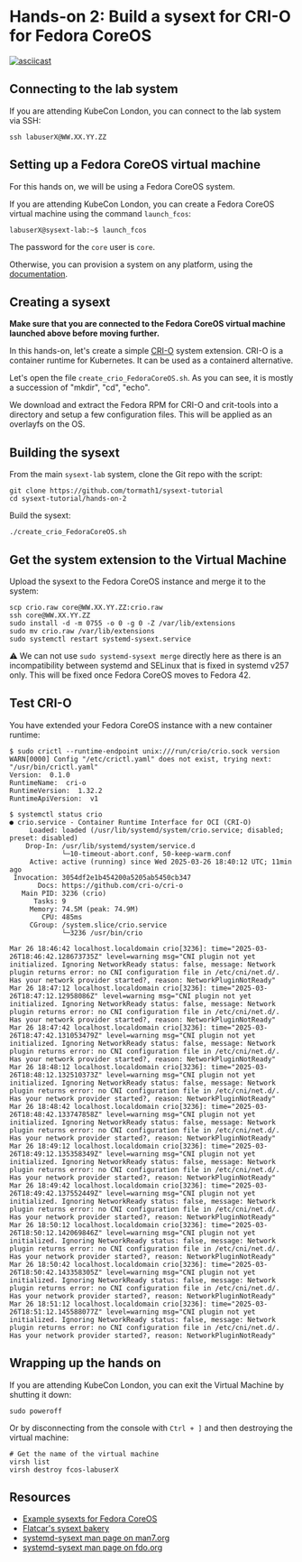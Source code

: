 # Hands-on 2: Build a sysext for CRI-O for Fedora CoreOS

[![asciicast](https://asciinema.org/a/710127.svg)](https://asciinema.org/a/710127)

## Connecting to the lab system

If you are attending KubeCon London, you can connect to the lab system via SSH:

```
ssh labuserX@WW.XX.YY.ZZ
```

## Setting up a Fedora CoreOS virtual machine

For this hands on, we will be using a Fedora CoreOS system.

If you are attending KubeCon London, you can create a Fedora CoreOS virtual
machine using the command `launch_fcos`:

```
labuserX@sysext-lab:~$ launch_fcos
```

The password for the `core` user is `core`.

Otherwise, you can provision a system on any platform, using the
[documentation](https://docs.fedoraproject.org/en-US/fedora-coreos/).

## Creating a sysext

**Make sure that you are connected to the Fedora CoreOS virtual machine
launched above before moving further.**

In this hands-on, let's create a simple [CRI-O](https://cri-o.io/) system
extension. CRI-O is a container runtime for Kubernetes. It can be used as a
containerd alternative.

Let's open the file `create_crio_FedoraCoreOS.sh`. As you can see, it is mostly
a succession of "mkdir", "cd", "echo".

We download and extract the Fedora RPM for CRI-O and crit-tools into a
directory and setup a few configuration files. This will be applied as an
overlayfs on the OS.

## Building the sysext

From the main `sysext-lab` system, clone the Git repo with the script:

```
git clone https://github.com/tormath1/sysext-tutorial
cd sysext-tutorial/hands-on-2
```

Build the sysext:

```
./create_crio_FedoraCoreOS.sh
```

## Get the system extension to the Virtual Machine

Upload the sysext to the Fedora CoreOS instance and merge it to the system:

```
scp crio.raw core@WW.XX.YY.ZZ:crio.raw
ssh core@WW.XX.YY.ZZ
sudo install -d -m 0755 -o 0 -g 0 -Z /var/lib/extensions
sudo mv crio.raw /var/lib/extensions
sudo systemctl restart systemd-sysext.service
```

:warning: We can not use `sudo systemd-sysext merge` directly here as there is
an incompatibility between systemd and SELinux that is fixed in systemd v257
only. This will be fixed once Fedora CoreOS moves to Fedora 42.

## Test CRI-O

You have extended your Fedora CoreOS instance with a new container runtime:

```
$ sudo crictl --runtime-endpoint unix:///run/crio/crio.sock version
WARN[0000] Config "/etc/crictl.yaml" does not exist, trying next: "/usr/bin/crictl.yaml"
Version:  0.1.0
RuntimeName:  cri-o
RuntimeVersion:  1.32.2
RuntimeApiVersion:  v1

$ systemctl status crio
● crio.service - Container Runtime Interface for OCI (CRI-O)
     Loaded: loaded (/usr/lib/systemd/system/crio.service; disabled; preset: disabled)
    Drop-In: /usr/lib/systemd/system/service.d
             └─10-timeout-abort.conf, 50-keep-warm.conf
     Active: active (running) since Wed 2025-03-26 18:40:12 UTC; 11min ago
 Invocation: 3054df2e1b454200a5205ab5450cb347
       Docs: https://github.com/cri-o/cri-o
   Main PID: 3236 (crio)
      Tasks: 9
     Memory: 74.5M (peak: 74.9M)
        CPU: 485ms
     CGroup: /system.slice/crio.service
             └─3236 /usr/bin/crio

Mar 26 18:46:42 localhost.localdomain crio[3236]: time="2025-03-26T18:46:42.128673735Z" level=warning msg="CNI plugin not yet initialized. Ignoring NetworkReady status: false, message: Network plugin returns error: no CNI configuration file in /etc/cni/net.d/. Has your network provider started?, reason: NetworkPluginNotReady"
Mar 26 18:47:12 localhost.localdomain crio[3236]: time="2025-03-26T18:47:12.12958086Z" level=warning msg="CNI plugin not yet initialized. Ignoring NetworkReady status: false, message: Network plugin returns error: no CNI configuration file in /etc/cni/net.d/. Has your network provider started?, reason: NetworkPluginNotReady"
Mar 26 18:47:42 localhost.localdomain crio[3236]: time="2025-03-26T18:47:42.131053479Z" level=warning msg="CNI plugin not yet initialized. Ignoring NetworkReady status: false, message: Network plugin returns error: no CNI configuration file in /etc/cni/net.d/. Has your network provider started?, reason: NetworkPluginNotReady"
Mar 26 18:48:12 localhost.localdomain crio[3236]: time="2025-03-26T18:48:12.132510373Z" level=warning msg="CNI plugin not yet initialized. Ignoring NetworkReady status: false, message: Network plugin returns error: no CNI configuration file in /etc/cni/net.d/. Has your network provider started?, reason: NetworkPluginNotReady"
Mar 26 18:48:42 localhost.localdomain crio[3236]: time="2025-03-26T18:48:42.133747858Z" level=warning msg="CNI plugin not yet initialized. Ignoring NetworkReady status: false, message: Network plugin returns error: no CNI configuration file in /etc/cni/net.d/. Has your network provider started?, reason: NetworkPluginNotReady"
Mar 26 18:49:12 localhost.localdomain crio[3236]: time="2025-03-26T18:49:12.135358349Z" level=warning msg="CNI plugin not yet initialized. Ignoring NetworkReady status: false, message: Network plugin returns error: no CNI configuration file in /etc/cni/net.d/. Has your network provider started?, reason: NetworkPluginNotReady"
Mar 26 18:49:42 localhost.localdomain crio[3236]: time="2025-03-26T18:49:42.137552449Z" level=warning msg="CNI plugin not yet initialized. Ignoring NetworkReady status: false, message: Network plugin returns error: no CNI configuration file in /etc/cni/net.d/. Has your network provider started?, reason: NetworkPluginNotReady"
Mar 26 18:50:12 localhost.localdomain crio[3236]: time="2025-03-26T18:50:12.142069846Z" level=warning msg="CNI plugin not yet initialized. Ignoring NetworkReady status: false, message: Network plugin returns error: no CNI configuration file in /etc/cni/net.d/. Has your network provider started?, reason: NetworkPluginNotReady"
Mar 26 18:50:42 localhost.localdomain crio[3236]: time="2025-03-26T18:50:42.143358305Z" level=warning msg="CNI plugin not yet initialized. Ignoring NetworkReady status: false, message: Network plugin returns error: no CNI configuration file in /etc/cni/net.d/. Has your network provider started?, reason: NetworkPluginNotReady"
Mar 26 18:51:12 localhost.localdomain crio[3236]: time="2025-03-26T18:51:12.145588077Z" level=warning msg="CNI plugin not yet initialized. Ignoring NetworkReady status: false, message: Network plugin returns error: no CNI configuration file in /etc/cni/net.d/. Has your network provider started?, reason: NetworkPluginNotReady"
```

## Wrapping up the hands on

If you are attending KubeCon London, you can exit the Virtual Machine
by shutting it down:

```
sudo poweroff
```

Or by disconnecting from the console with `Ctrl + ]` and then destroying the
virtual machine:

```
# Get the name of the virtual machine
virsh list
virsh destroy fcos-labuserX
```

## Resources

* [Example sysexts for Fedora CoreOS](https://github.com/travier/fedora-sysexts)
* [Flatcar's sysext bakery](https://github.com/flatcar/sysext-bakery/tree/main/crio.sysext)
* [systemd-sysext man page on man7.org](https://man7.org/linux/man-pages/man8/systemd-sysext.8.html)
* [systemd-sysext man page on fdo.org](https://www.freedesktop.org/software/systemd/man/latest/systemd-sysext.html)
